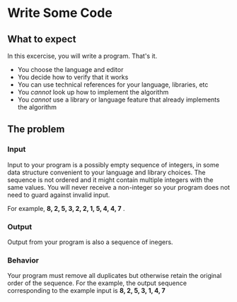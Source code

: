# Write Some Code

## What to expect

In this excercise, you will write a program. That's it.

- You choose the language and editor
- You decide how to verify that it works
- You can use technical references for your language, libraries, etc
- You _cannot_ look up how to implement the algorithm
- You _cannot_ use a library or language feature that already implements the algorithm

## The problem

### Input

Input to your program is a possibly empty sequence of integers, in some data
structure convenient to your language and library choices. The sequence is not
ordered and it might contain multiple integers with the same values. You will
never receive a non-integer so your program does not need to guard against invalid
input.

For example, **8, 2, 5, 3, 2, 2, 1, 5, 4, 4, 7** .

### Output

Output from your program is also a sequence of inegers.

### Behavior

Your program must remove all duplicates but otherwise retain the original order of
the sequence.  For the example, the  output sequence corresponding to the example input
is **8, 2, 5, 3, 1, 4, 7**

